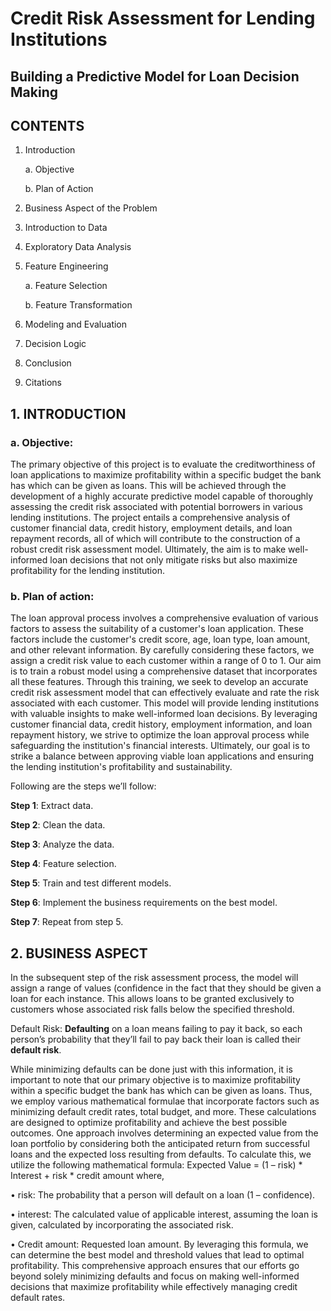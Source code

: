 # Credit Risk Assessment for Lending Institutions
## Building a Predictive Model for Loan Decision Making

## CONTENTS

1. Introduction

   a. Objective
   
   b. Plan of Action
3. Business Aspect of the Problem
4. Introduction to Data
5. Exploratory Data Analysis
6. Feature Engineering

   a. Feature Selection
   
   b. Feature Transformation
7. Modeling and Evaluation
8. Decision Logic
9. Conclusion
10. Citations

## 1. INTRODUCTION
### a. Objective:
The primary objective of this project is to evaluate the creditworthiness of loan applications to maximize profitability within a specific budget the bank has which can be given as loans. This will be achieved through the development of a highly accurate predictive model capable of thoroughly assessing the credit risk associated with potential borrowers in various lending institutions. The project entails a comprehensive analysis of customer financial data, credit history, employment details, and loan repayment records, all of which will contribute to the construction of a robust credit risk assessment model. Ultimately, the aim is to make well-informed loan decisions that not only mitigate risks but also maximize profitability for the lending institution.

### b. Plan of action:
The loan approval process involves a comprehensive evaluation of various factors to assess the suitability of a customer's loan application. These factors include the customer's credit score, age, loan type, loan amount, and other relevant information. By carefully considering these factors, we assign a credit risk value to each customer within a range of 0 to 1. Our aim is to train a robust model using a comprehensive dataset that incorporates all these features. Through this training, we seek to develop an accurate credit risk assessment model that can effectively evaluate and rate the risk associated with each customer. This model will provide lending institutions with valuable insights to make well-informed loan decisions. By leveraging customer financial data, credit history, employment information, and loan repayment history, we strive to optimize the loan approval process while safeguarding the institution's financial interests. Ultimately, our goal is to strike a balance between approving viable loan applications and ensuring the lending institution's profitability and sustainability.

Following are the steps we’ll follow:

**Step 1**: Extract data.

**Step 2**: Clean the data.

**Step 3**: Analyze the data.

**Step 4**: Feature selection.

**Step 5**: Train and test different models.

**Step 6**: Implement the business requirements on the best model. 

**Step 7**: Repeat from step 5.

## 2. BUSINESS ASPECT
In the subsequent step of the risk assessment process, the model will assign a range of values (confidence in the fact that they should be given a loan for each instance. This allows loans to be granted exclusively to customers whose associated risk falls below the specified threshold.

Default Risk: **Defaulting** on a loan means failing to pay it back, so each person’s probability that
they’ll fail to pay back their loan is called their **default risk**.

While minimizing defaults can be done just with this information, it is important to note that our primary objective is to maximize profitability within a specific budget the bank has which can be given as loans. Thus, we employ various mathematical formulae that incorporate factors such as minimizing default credit rates, total budget, and more. These calculations are designed to optimize profitability and achieve the best possible outcomes.
One approach involves determining an expected value from the loan portfolio by considering both the anticipated return from successful loans and the expected loss resulting from defaults. To calculate this, we utilize the following mathematical formula:
Expected Value = (1 – risk) * Interest + risk * credit amount where,

• risk: The probability that a person will default on a loan (1 – confidence).

• interest: The calculated value of applicable interest, assuming the loan is given,
calculated by incorporating the associated risk.

• Credit amount: Requested loan amount.
By leveraging this formula, we can determine the best model and threshold values that lead to optimal profitability. This comprehensive approach ensures that our efforts go beyond solely minimizing defaults and focus on making well-informed decisions that maximize profitability while effectively managing credit default rates.
